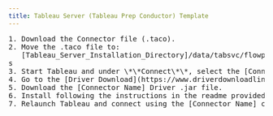 ```yaml
---
title: Tableau Server (Tableau Prep Conductor) Template
---
```


<pre>1. Download the Connector file (.taco).<br />2. Move the .taco file to:<br />   [Tableau_Server_Installation_Directory]/data/tabsvc/flowprocessor/Connectors
s<br />3. Start Tableau and under \*\*Connect\*\*, select the [Connector Name] connector. (\*\*Note:\*\* You'll be prompted if the driver is not yet installed. <br />4. Go to the [Driver Download](https://www.driverdownloadlinkhere.com) page.<br />5. Download the [Connector Name] Driver .jar file.<br />6. Install following the instructions in the readme provided with the client installation. Ensure the 64-bit client version is installed. <br />7. Relaunch Tableau and connect using the [Connector Name] connector. </pre> 